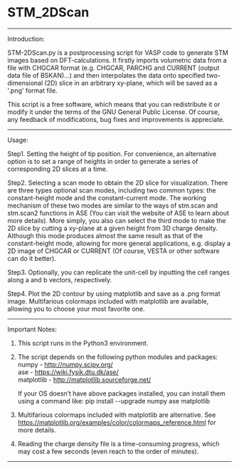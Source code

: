 # STM_2DScan

----------------------------------------------------------------------------------------------------------------------------------------
Introduction:

STM-2DScan.py is a postprocessing script for VASP code to generate STM images based on DFT-calculations. It firstly imports volumetric data from a file with CHGCAR format (e.g. CHGCAR, PARCHG and CURRENT (output data file of BSKAN)...) and then interpolates the data onto specified two-dimensional (2D) slice in an arbitrary xy-plane, which will be saved as a '.png' format file.

This script is a free software, which means that you can redistribute it or modify it under the terms of the GNU General Public License. Of course, any feedback of modifications, bug fixes and improvements is appreciate.

----------------------------------------------------------------------------------------------------------------------------------------
Usage:

Step1. Setting the height of tip position. For convenience, an alternative option is to set a range of heights in order to generate a          series of corresponding 2D slices at a time. 

Step2. Selecting a scan mode to obtain the 2D slice for visualization. There are three types optional scan modes, including two common          types: the constant-height mode and the constant-current mode. The working mechanism of these two modes are similar to the ways          of stm.scan and stm.scan2 functions in ASE (You can visit the website of ASE to learn about more details). More simply, you also        can select the third mode to make the 2D slice by cutting a xy-plane at a given height from 3D charge density. Although this mode        produces almost the same result as that of the constant-height mode, allowing for more general applications, e.g. display a 2D          image of CHGCAR or CURRENT (Of course, VESTA or other software can do it better).

Step3. Optionally, you can replicate the unit-cell by inputting the cell ranges along a and b vectors, respectively.

Step4. Plot the 2D contour by using matplotlib and save as a .png format image. Multifarious colormaps included with matplotlib are            available, allowing you to choose your most favorite one.

----------------------------------------------------------------------------------------------------------------------------------------
Important Notes: 

1. This script runs in the Python3 environment.

2. The script depends on the following python modules and packages:                                                                     
    numpy - http://numpy.scipy.org/                                  
    ase - https://wiki.fysik.dtu.dk/ase/            
    matplotlib - http://matplotlib.sourceforge.net/
    
   If your OS doesn’t have above packages installed, you can install them using a command like:
    pip install --upgrade numpy ase matplotlib

3. Multifarious colormaps included with matplotlib are alternative. See https://matplotlib.org/examples/color/colormaps_reference.html      for more details.

4. Reading the charge density file is a time-consuming progress, which may cost a few seconds (even reach to the order of minutes).
----------------------------------------------------------------------------------------------------------------------------------------
